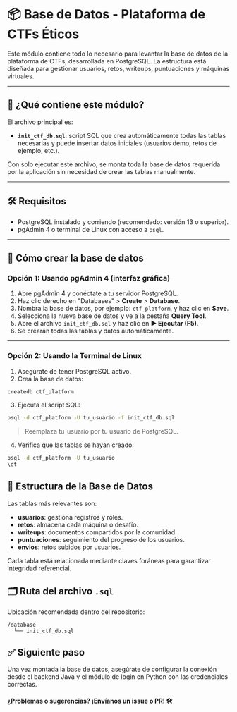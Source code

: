 # 📦 Base de Datos - Plataforma de CTFs Éticos

Este módulo contiene todo lo necesario para levantar la base de datos de la plataforma de CTFs, desarrollada en PostgreSQL. La estructura está diseñada para gestionar usuarios, retos, writeups, puntuaciones y máquinas virtuales.

---

## 📄 ¿Qué contiene este módulo?

El archivo principal es:

- **`init_ctf_db.sql`**: script SQL que crea automáticamente todas las tablas necesarias y puede insertar datos iniciales (usuarios demo, retos de ejemplo, etc.).

Con solo ejecutar este archivo, se monta toda la base de datos requerida por la aplicación sin necesidad de crear las tablas manualmente.

---

## 🛠️ Requisitos

- PostgreSQL instalado y corriendo (recomendado: versión 13 o superior).
- pgAdmin 4 o terminal de Linux con acceso a `psql`.

---

## 🚀 Cómo crear la base de datos

### Opción 1: Usando pgAdmin 4 (interfaz gráfica)

1. Abre pgAdmin 4 y conéctate a tu servidor PostgreSQL.
2. Haz clic derecho en "Databases" > **Create** > **Database**.
3. Nombra la base de datos, por ejemplo: `ctf_platform`, y haz clic en **Save**.
4. Selecciona la nueva base de datos y ve a la pestaña **Query Tool**.
5. Abre el archivo `init_ctf_db.sql` y haz clic en **▶ Ejecutar (F5)**.
6. Se crearán todas las tablas y datos automáticamente.

---

### Opción 2: Usando la Terminal de Linux

1. Asegúrate de tener PostgreSQL activo.
2. Crea la base de datos:

```bash
createdb ctf_platform
```

3. Ejecuta el script SQL:

```bash
psql -d ctf_platform -U tu_usuario -f init_ctf_db.sql
```
> Reemplaza tu_usuario por tu usuario de PostgreSQL.

4. Verifica que las tablas se hayan creado:

```bash
psql -d ctf_platform -U tu_usuario
\dt
```

## 🧱 Estructura de la Base de Datos

Las tablas más relevantes son:

- **usuarios**: gestiona registros y roles.
- **retos**: almacena cada máquina o desafío.
- **writeups**: documentos compartidos por la comunidad.
- **puntuaciones**: seguimiento del progreso de los usuarios.
- **envios**: retos subidos por usuarios.

Cada tabla está relacionada mediante claves foráneas para garantizar integridad referencial.

## 🗂️ Ruta del archivo `.sql`

Ubicación recomendada dentro del repositorio:

```psql
/database
  └── init_ctf_db.sql
```

## ✅ Siguiente paso

Una vez montada la base de datos, asegúrate de configurar la conexión desde el backend Java y el módulo de login en Python con las credenciales correctas.

#### ¿Problemas o sugerencias? ¡Envíanos un issue o PR! 🛠️
